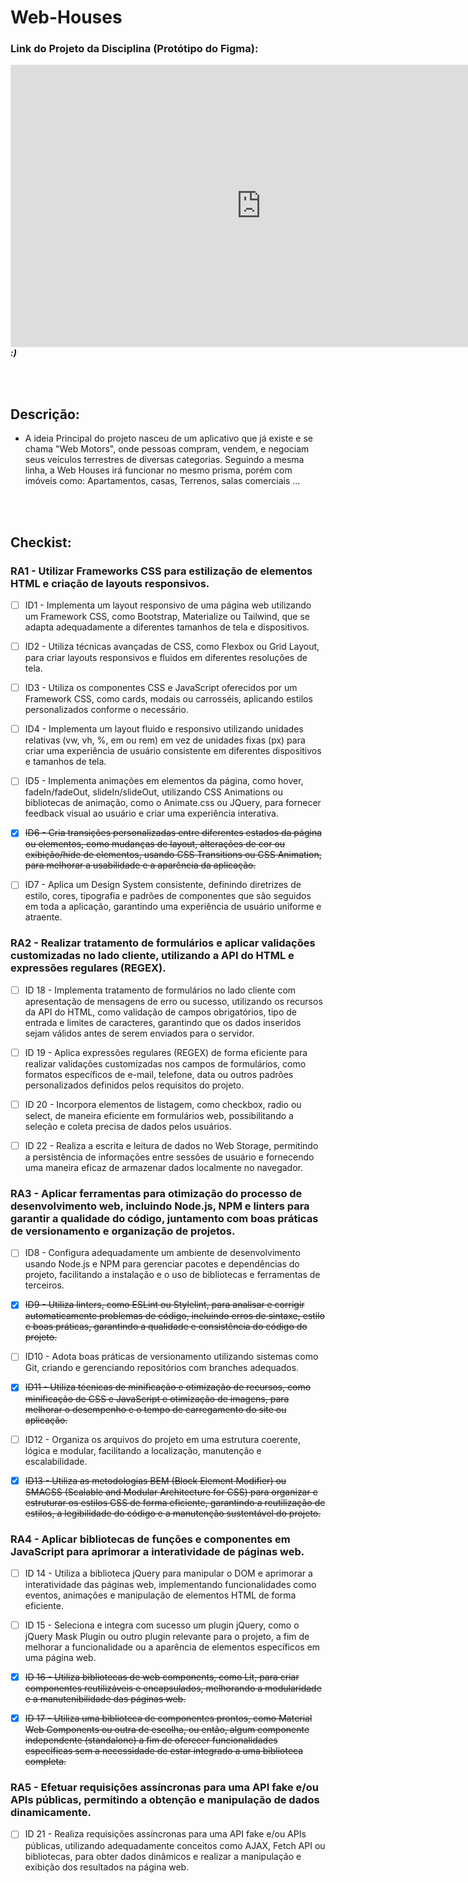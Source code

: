 # Web-Houses

### Link do Projeto da Disciplina (Protótipo do Figma):
***<iframe style="border: 1px solid rgba(0, 0, 0, 0.1);" width="800" height="450" src="https://www.figma.com/embed?embed_host=share&url=https%3A%2F%2Fwww.figma.com%2Ffile%2FGwcaTUmYjoZWeCyHlclrIL%2FUntitled%3Ftype%3Ddesign%26node-id%3D0%253A1%26mode%3Ddesign%26t%3DFNMsfwqw4BlLUMzL-1" allowfullscreen></iframe>    :)***

</br>
</br>

## Descrição:
    
   * A ideia Principal do projeto nasceu de um aplicativo que já existe e se chama "Web Motors", onde pessoas compram, vendem, e negociam seus veículos terrestres de diversas categorias. Seguindo a mesma linha, a Web Houses irá funcionar no mesmo prisma, porém com imóveis como: Apartamentos, casas, Terrenos, salas comerciais ...

</br>
</br>

## Checkist:

### RA1 - Utilizar Frameworks CSS para estilização de elementos HTML e criação de layouts responsivos.
- [ ] ID1 - Implementa um layout responsivo de uma página web utilizando um Framework CSS, como Bootstrap, Materialize ou Tailwind, que se adapta adequadamente a diferentes tamanhos de tela e dispositivos.

- [ ] ID2 - Utiliza técnicas avançadas de CSS, como Flexbox ou Grid Layout, para criar layouts responsivos e fluidos em diferentes resoluções de tela.

- [ ] ID3 - Utiliza os componentes CSS e JavaScript oferecidos por um Framework CSS, como cards, modais ou carrosséis, aplicando estilos personalizados conforme o necessário.

- [ ] ID4 - Implementa um layout fluido e responsivo utilizando unidades relativas (vw, vh, %, em ou rem) em vez de unidades fixas (px) para criar uma experiência de usuário consistente em diferentes dispositivos e tamanhos de tela.

- [ ] ID5 - Implementa animações em elementos da página, como hover, fadeIn/fadeOut, slideIn/slideOut, utilizando CSS Animations ou bibliotecas de animação, como o Animate.css ou JQuery, para fornecer feedback visual ao usuário e criar uma experiência interativa.

- [x] ~~ID6 - Cria transições personalizadas entre diferentes estados da página ou elementos, como mudanças de layout, alterações de cor ou exibição/hide de elementos, usando CSS Transitions ou CSS Animation, para melhorar a usabilidade e a aparência da aplicação.~~

- [ ] ID7 - Aplica um Design System consistente, definindo diretrizes de estilo, cores, tipografia e padrões de componentes que são seguidos em toda a aplicação, garantindo uma experiência de usuário uniforme e atraente.

      
### RA2 - Realizar tratamento de formulários e aplicar validações customizadas no lado cliente, utilizando a API do HTML e expressões regulares (REGEX).

- [ ] ID 18 - Implementa tratamento de formulários no lado cliente com apresentação de mensagens de erro ou sucesso, utilizando os recursos da API do HTML, como validação de campos obrigatórios, tipo de entrada e limites de caracteres, garantindo que os dados inseridos sejam válidos antes de serem enviados para o servidor.

- [ ] ID 19 - Aplica expressões regulares (REGEX) de forma eficiente para realizar validações customizadas nos campos de formulários, como formatos específicos de e-mail, telefone, data ou outros padrões personalizados definidos pelos requisitos do projeto.

- [ ] ID 20 - Incorpora elementos de listagem, como checkbox, radio ou select, de maneira eficiente em formulários web, possibilitando a seleção e coleta precisa de dados pelos usuários.

- [ ] ID 22 - Realiza a escrita e leitura de dados no Web Storage, permitindo a persistência de informações entre sessões de usuário e fornecendo uma maneira eficaz de armazenar dados localmente no navegador.


### RA3 - Aplicar ferramentas para otimização do processo de desenvolvimento web, incluindo Node.js, NPM e linters para garantir a qualidade do código, juntamento com boas práticas de versionamento e organização de projetos.
- [ ] ID8 - Configura adequadamente um ambiente de desenvolvimento usando Node.js e NPM para gerenciar pacotes e dependências do projeto, facilitando a instalação e o uso de bibliotecas e ferramentas de terceiros.
- [x] ~~ID9 - Utiliza linters, como ESLint ou Stylelint, para analisar e corrigir automaticamente problemas de código, incluindo erros de sintaxe, estilo e boas práticas, garantindo a qualidade e consistência do código do projeto.~~
- [ ] ID10 - Adota boas práticas de versionamento utilizando sistemas como Git, criando e gerenciando repositórios com branches adequados.
- [x] ~~ID11 - Utiliza técnicas de minificação e otimização de recursos, como minificação de CSS e JavaScript e otimização de imagens, para melhorar o desempenho e o tempo de carregamento do site ou aplicação.~~
- [ ] ID12 - Organiza os arquivos do projeto em uma estrutura coerente, lógica e modular, facilitando a localização, manutenção e escalabilidade.
- [x] ~~ID13 - Utiliza as metodologias BEM (Block Element Modifier) ou SMACSS (Scalable and Modular Architecture for CSS) para organizar e estruturar os estilos CSS de forma eficiente, garantindo a reutilização de estilos, a legibilidade do código e a manutenção sustentável do projeto.~~

      
### RA4 - Aplicar bibliotecas de funções e componentes em JavaScript para aprimorar a interatividade de páginas web.
- [ ] ID 14 - Utiliza a biblioteca jQuery para manipular o DOM e aprimorar a interatividade das páginas web, implementando funcionalidades como eventos, animações e manipulação de elementos HTML de forma eficiente. 
- [ ] ID 15 - Seleciona e integra com sucesso um plugin jQuery, como o jQuery Mask Plugin ou outro plugin relevante para o projeto, a fim de melhorar a funcionalidade ou a aparência de elementos específicos em uma página web. 
- [x] ~~ID 16 - Utiliza bibliotecas de web components, como Lit, para criar componentes reutilizáveis e encapsulados, melhorando a modularidade e a manutenibilidade das páginas web.~~
- [x] ~~ID 17 - Utiliza uma biblioteca de componentes prontos, como Material Web Components ou outra de escolha, ou então, algum componente independente (standalone) a fim de oferecer funcionalidades específicas sem a necessidade de estar integrado a uma biblioteca completa.~~

      
### RA5 - Efetuar requisições assíncronas para uma API fake e/ou APIs públicas, permitindo a obtenção e manipulação de dados dinamicamente.
- [ ] ID 21 - Realiza requisições assíncronas para uma API fake e/ou APIs públicas, utilizando adequadamente conceitos como AJAX, Fetch API ou bibliotecas, para obter dados dinâmicos e realizar a manipulação e exibição dos resultados na página web.
